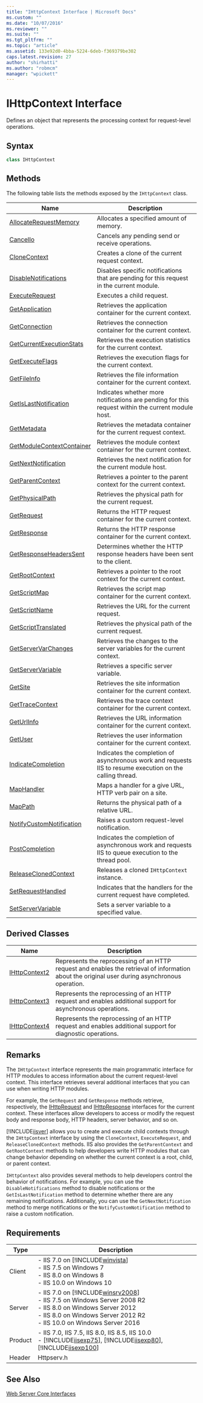 ```yaml
---
title: "IHttpContext Interface | Microsoft Docs"
ms.custom: ""
ms.date: "10/07/2016"
ms.reviewer: ""
ms.suite: ""
ms.tgt_pltfrm: ""
ms.topic: "article"
ms.assetid: 133e92d0-4bba-5224-6deb-f369379be302
caps.latest.revision: 27
author: "shirhatti"
ms.author: "robmcm"
manager: "wpickett"
---
```

# IHttpContext Interface
Defines an object that represents the processing context for request-level operations.  
  
## Syntax  
  
```cpp  
class IHttpContext  
```  
  
## Methods  
 The following table lists the methods exposed by the `IHttpContext` class.  
  
|Name|Description|  
|----------|-----------------|  
|[AllocateRequestMemory](../../web-development-reference\webdev-native-api-reference/ihttpcontext-allocaterequestmemory-method.md)|Allocates a specified amount of memory.|  
|[CancelIo](../../web-development-reference\webdev-native-api-reference/ihttpcontext-cancelio-method.md)|Cancels any pending send or receive operations.|  
|[CloneContext](../../web-development-reference\webdev-native-api-reference/ihttpcontext-clonecontext-method.md)|Creates a clone of the current request context.|  
|[DisableNotifications](../../web-development-reference\webdev-native-api-reference/ihttpcontext-disablenotifications-method.md)|Disables specific notifications that are pending for this request in the current module.|  
|[ExecuteRequest](../../web-development-reference\webdev-native-api-reference/ihttpcontext-executerequest-method.md)|Executes a child request.|  
|[GetApplication](../../web-development-reference\webdev-native-api-reference/ihttpcontext-getapplication-method.md)|Retrieves the application container for the current context.|  
|[GetConnection](../../web-development-reference\webdev-native-api-reference/ihttpcontext-getconnection-method.md)|Retrieves the connection container for the current context.|  
|[GetCurrentExecutionStats](../../web-development-reference\webdev-native-api-reference/ihttpcontext-getcurrentexecutionstats-method.md)|Retrieves the execution statistics for the current context.|  
|[GetExecuteFlags](../../web-development-reference\webdev-native-api-reference/ihttpcontext-getexecuteflags-method.md)|Retrieves the execution flags for the current context.|  
|[GetFileInfo](../../web-development-reference\webdev-native-api-reference/ihttpcontext-getfileinfo-method.md)|Retrieves the file information container for the current context.|  
|[GetIsLastNotification](../../web-development-reference\webdev-native-api-reference/ihttpcontext-getislastnotification-method.md)|Indicates whether more notifications are pending for this request within the current module host.|  
|[GetMetadata](../../web-development-reference\webdev-native-api-reference/ihttpcontext-getmetadata-method.md)|Retrieves the metadata container for the current request context.|  
|[GetModuleContextContainer](../../web-development-reference\webdev-native-api-reference/ihttpcontext-getmodulecontextcontainer-method.md)|Retrieves the module context container for the current context.|  
|[GetNextNotification](../../web-development-reference\webdev-native-api-reference/ihttpcontext-getnextnotification-method.md)|Retrieves the next notification for the current module host.|  
|[GetParentContext](../../web-development-reference\webdev-native-api-reference/ihttpcontext-getparentcontext-method.md)|Retrieves a pointer to the parent context for the current context.|  
|[GetPhysicalPath](../../web-development-reference\webdev-native-api-reference/ihttpcontext-getphysicalpath-method.md)|Retrieves the physical path for the current request.|  
|[GetRequest](../../web-development-reference\webdev-native-api-reference/ihttpcontext-getrequest-method.md)|Returns the HTTP request container for the current context.|  
|[GetResponse](../../web-development-reference\webdev-native-api-reference/ihttpcontext-getresponse-method.md)|Returns the HTTP response container for the current context.|  
|[GetResponseHeadersSent](../../web-development-reference\webdev-native-api-reference/ihttpcontext-getresponseheaderssent-method.md)|Determines whether the HTTP response headers have been sent to the client.|  
|[GetRootContext](../../web-development-reference\webdev-native-api-reference/ihttpcontext-getrootcontext-method.md)|Retrieves a pointer to the root context for the current context.|  
|[GetScriptMap](../../web-development-reference\webdev-native-api-reference/ihttpcontext-getscriptmap-method.md)|Retrieves the script map container for the current context.|  
|[GetScriptName](../../web-development-reference\webdev-native-api-reference/ihttpcontext-getscriptname-method.md)|Retrieves the URL for the current request.|  
|[GetScriptTranslated](../../web-development-reference\webdev-native-api-reference/ihttpcontext-getscripttranslated-method.md)|Retrieves the physical path of the current request.|  
|[GetServerVarChanges](../../web-development-reference\webdev-native-api-reference/ihttpcontext-getservervarchanges-method.md)|Retrieves the changes to the server variables for the current context.|  
|[GetServerVariable](../../web-development-reference\webdev-native-api-reference/ihttpcontext-getservervariable-method.md)|Retrieves a specific server variable.|  
|[GetSite](../../web-development-reference\webdev-native-api-reference/ihttpcontext-getsite-method.md)|Retrieves the site information container for the current context.|  
|[GetTraceContext](../../web-development-reference\webdev-native-api-reference/ihttpcontext-gettracecontext-method.md)|Retrieves the trace context container for the current context.|  
|[GetUrlInfo](../../web-development-reference\webdev-native-api-reference/ihttpcontext-geturlinfo-method.md)|Retrieves the URL information container for the current context.|  
|[GetUser](../../web-development-reference\webdev-native-api-reference/ihttpcontext-getuser-method.md)|Retrieves the user information container for the current context.|  
|[IndicateCompletion](../../web-development-reference\webdev-native-api-reference/ihttpcontext-indicatecompletion-method.md)|Indicates the completion of asynchronous work and requests IIS to resume execution on the calling thread.|  
|[MapHandler](../../web-development-reference\webdev-native-api-reference/ihttpcontext-maphandler-method.md)|Maps a handler for a give URL, HTTP verb pair on a site.|  
|[MapPath](../../web-development-reference\webdev-native-api-reference/ihttpcontext-mappath-method.md)|Returns the physical path of a relative URL.|  
|[NotifyCustomNotification](../../web-development-reference\webdev-native-api-reference/ihttpcontext-notifycustomnotification-method.md)|Raises a custom request-level notification.|  
|[PostCompletion](../../web-development-reference\webdev-native-api-reference/ihttpcontext-postcompletion-method.md)|Indicates the completion of asynchronous work and requests IIS to queue execution to the thread pool.|  
|[ReleaseClonedContext](../../web-development-reference\webdev-native-api-reference/ihttpcontext-releaseclonedcontext-method.md)|Releases a cloned `IHttpContext` instance.|  
|[SetRequestHandled](../../web-development-reference\webdev-native-api-reference/ihttpcontext-setrequesthandled-method.md)|Indicates that the handlers for the current request have completed.|  
|[SetServerVariable](../../web-development-reference\webdev-native-api-reference/ihttpcontext-setservervariable-method.md)|Sets a server variable to a specified value.|  
  
## Derived Classes  
  
|Name|Description|  
|----------|-----------------|  
|[IHttpContext2](../../web-development-reference\webdev-native-api-reference/ihttpcontext2-interface.md)|Represents the reprocessing of an HTTP request and enables the retrieval of information about the original user during asynchronous operation.|  
|[IHttpContext3](../../web-development-reference\webdev-native-api-reference/ihttpcontext3-interface.md)|Represents the reprocessing of an HTTP request and enables additional support for asynchronous operations.|  
|[IHttpContext4](../../web-development-reference\webdev-native-api-reference/ihttpcontext4-interface.md)|Represents the reprocessing of an HTTP request and enables additional support for diagnostic operations.|  
  
## Remarks  
 The `IHttpContext` interface represents the main programmatic interface for HTTP modules to access information about the current request-level context. This interface retrieves several additional interfaces that you can use when writing HTTP modules.  
  
 For example, the `GetRequest` and `GetResponse` methods retrieve, respectively, the [IHttpRequest](../../web-development-reference\webdev-native-api-reference/ihttprequest-interface.md) and [IHttpResponse](../../web-development-reference\webdev-native-api-reference/ihttpresponse-interface.md) interfaces for the current context. These interfaces allow developers to access or modify the request body and response body, HTTP headers, server behavior, and so on.  
  
 [!INCLUDE[iisver](../../wmi-provider/includes/iisver-md.md)] allows you to create and execute child contexts through the `IHttpContext` interface by using the `CloneContext`, `ExecuteRequest`, and `ReleaseClonedContext` methods. IIS also provides the `GetParentContext` and `GetRootContext` methods to help developers write HTTP modules that can change behavior depending on whether the current context is a root, child, or parent context.  
  
 `IHttpContext` also provides several methods to help developers control the behavior of notifications. For example, you can use the `DisableNotifications` method to disable notifications or the `GetIsLastNotification` method to determine whether there are any remaining notifications. Additionally, you can use the `GetNextNotification` method to merge notifications or the `NotifyCustomNotification` method to raise a custom notification.  
  
## Requirements  
  
|Type|Description|  
|----------|-----------------|  
|Client|-   IIS 7.0 on [!INCLUDE[winvista](../../wmi-provider/includes/winvista-md.md)]<br />-   IIS 7.5 on Windows 7<br />-   IIS 8.0 on Windows 8<br />-   IIS 10.0 on Windows 10|  
|Server|-   IIS 7.0 on [!INCLUDE[winsrv2008](../../wmi-provider/includes/winsrv2008-md.md)]<br />-   IIS 7.5 on Windows Server 2008 R2<br />-   IIS 8.0 on Windows Server 2012<br />-   IIS 8.0 on Windows Server 2012 R2<br />-   IIS 10.0 on Windows Server 2016|  
|Product|-   IIS 7.0, IIS 7.5, IIS 8.0, IIS 8.5, IIS 10.0<br />-   [!INCLUDE[iisexp75](../../web-development-reference/native-code-api-reference/includes/iisexp75-md.md)], [!INCLUDE[iisexp80](../../web-development-reference/native-code-api-reference/includes/iisexp80-md.md)], [!INCLUDE[iisexp100](../../web-development-reference/native-code-api-reference/includes/iisexp100-md.md)]|  
|Header|Httpserv.h|  
  
## See Also  
 [Web Server Core Interfaces](../../web-development-reference\webdev-native-api-reference/web-server-core-interfaces.md)